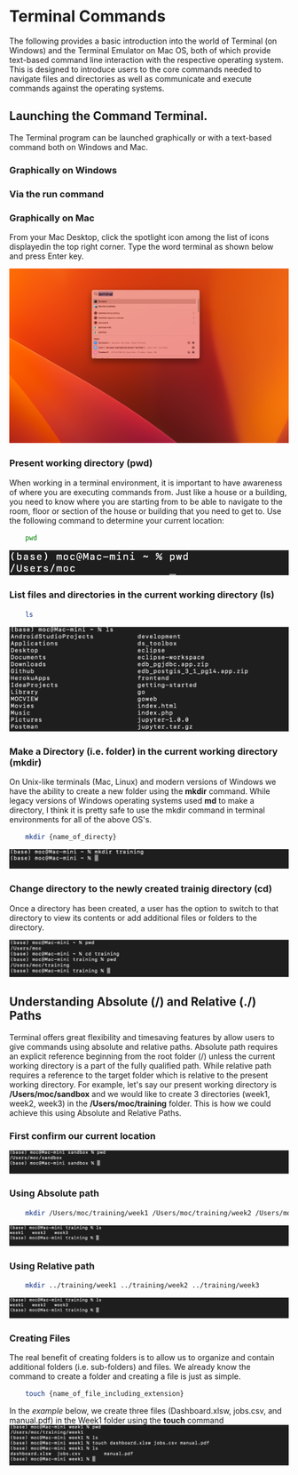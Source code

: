 # Terminal Commands 
The following provides a basic introduction into the world of Terminal (on Windows) and the Terminal Emulator on Mac OS, both of which provide text-based command line interaction with the respective operating system. This is designed to introduce users to the core commands needed to navigate files and directories as well as communicate and execute commands against the operating systems.
## Launching the Command Terminal.
The Terminal program can be launched graphically or with a text-based command both on Windows and Mac.

### Graphically on Windows

### Via the run command 

### Graphically on Mac
From your Mac Desktop, click the spotlight icon among the list of icons displayedin the top right corner. Type the word terminal as shown below and press Enter key.

![terminal-app-mac](img/terminal-app-mac.png "How to launch terminal on Mac")

### Present working directory (pwd)
When working in a terminal environment, it is important to have awareness of where you are executing commands from. Just like a house or a building, you need to know where you are starting from to be able to navigate to the room, floor or section of the house or building that you need to get to. Use the following command to determine your current location:
``` zsh
    pwd
```

![pwd-sample-output](img/pwd-sample-output.png "sample output on Mac for pwd terminal command")

### List files and directories in the current working directory (ls)
``` zsh
    ls
```
![sample-output-for-ls-command](img/ls-sample-output.png "Sample output for ls command")

### Make a Directory (i.e. folder) in the current working directory (mkdir)
On Unix-like terminals (Mac, Linux) and modern versions of Windows we have the ability to create a new folder using the **mkdir** command. While legacy versions of Windows operating systems used **md** to make a directory, I think it is pretty safe to use the mkdir command in terminal environments for all of the above OS's.  

``` zsh
    mkdir {name_of_directy}
```

![make-directory-training](img/make-directory-training.png "Make Directory Training")

### Change directory to the newly created trainig directory (cd)
Once a directory has been created, a user has the option to switch to that directory to view its contents or add additional files or folders to the directory.

![changing-directories](img/changing-directories.png "Changing into a Directory")

## Understanding Absolute (/) and Relative (./) Paths
Terminal offers great flexibility and timesaving features by allow users to give commands using absolute and relative paths. Absolute path requires an explicit reference beginning from the root folder (/) unless the current working directory is a part of the fully qualified path. While relative path requires a  reference to the target folder which is relative to the present working directory. For example, let's say our present working directory is **/Users/moc/sandbox** and we would like to create 3 directories (week1, week2, week3) in the **/Users/moc/training** folder. This is how we could achieve this using Absolute and Relative Paths.

### First confirm our current location
![absolute-vs-relative-path](img/absolute-vs-relative-path.png "Absolute vs. Relative path")

### Using Absolute path
``` zsh
    mkdir /Users/moc/training/week1 /Users/moc/training/week2 /Users/moc/training/week3
```

![new-folders-created](img/new-folders-created.png "New Folders Created")

### Using Relative path
``` zsh
    mkdir ../training/week1 ../training/week2 ../training/week3
```

![new-folders-created](img/new-folders-created.png "New Folders Created")

### Creating Files 
The real benefit of creating folders is to allow us to organize and contain additional folders (i.e. sub-folders) and files. We already know the command to create a folder and creating a file is just as simple.

``` zsh
    touch {name_of_file_including_extension}
```

In the *example* below, we create three files (Dashboard.xlsw, jobs.csv, and manual.pdf) in the Week1 folder using the **touch** command
![create-file](img/create-file.png "Create Files")

